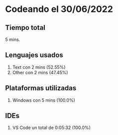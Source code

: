 # Codeando el 30/06/2022

## Tiempo total
5 mins.

## Lenguajes usados
1. Text con 2 mins (52.55%)
1. Other con 2 mins (47.45%)

## Plataformas utilizadas
1. Windows con 5 mins (100.0%)

## IDEs
1. VS Code un total de 0:05:32 (100.0%)
